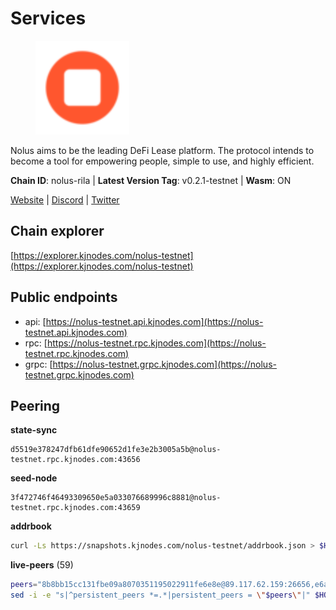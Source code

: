 # Services

<figure><img src="https://raw.githubusercontent.com/kj89/cosmos-images/main/logos/nolus.png" width="150" alt=""><figcaption></figcaption></figure>

Nolus aims to be the leading DeFi Lease platform. The protocol  intends to become a tool for empowering people, simple to use, and highly efficient.

**Chain ID**: nolus-rila | **Latest Version Tag**: v0.2.1-testnet | **Wasm**: ON

[Website](https://www.nolus.io) | [Discord](https://discord.gg/nolus-protocol) | [Twitter](https://twitter.com/NolusProtocol)




## Chain explorer
[https://explorer.kjnodes.com/nolus-testnet](https://explorer.kjnodes.com/nolus-testnet)

## Public endpoints

* api: [https://nolus-testnet.api.kjnodes.com](https://nolus-testnet.api.kjnodes.com)
* rpc: [https://nolus-testnet.rpc.kjnodes.com](https://nolus-testnet.rpc.kjnodes.com)
* grpc: [https://nolus-testnet.grpc.kjnodes.com](https://nolus-testnet.grpc.kjnodes.com)

## Peering

**state-sync**

```text
d5519e378247dfb61dfe90652d1fe3e2b3005a5b@nolus-testnet.rpc.kjnodes.com:43656
```

**seed-node**

```text
3f472746f46493309650e5a033076689996c8881@nolus-testnet.rpc.kjnodes.com:43659
```

**addrbook**
```bash
curl -Ls https://snapshots.kjnodes.com/nolus-testnet/addrbook.json > $HOME/.nolus/config/addrbook.json
```

**live-peers** (59)
```bash
peers="8b8bb15cc131fbe09a8070351195022911fe6e8e@89.117.62.159:26656,e6a98ad0bd1688dc0a3d3758d6cf4cf008cb8789@67.207.84.185:26656,5bd7453b792b0b1fc99900e91de0bad7afe04707@94.130.142.94:26656,008f279d440095ce5f24a0fb6621f4a53424b972@91.107.137.64:26656,5c2a752c9b1952dbed075c56c600c3a79b58c395@195.3.220.135:27016,5ea269accda92e81817f46ed016166289fd0dea8@217.76.49.115:26656,3650f248fcb40b792eb46cda0b324a1d5697cfa7@185.244.182.79:43656,dba152eadb37e427969c2bd8b6a31e930879f571@152.70.188.61:26656,bd8c8bf0d613f0ec05f8b17f4fd48f7036cbc212@94.250.201.130:28656,db05aaa5ee2d67f3418cd77df4307f2bb412ee40@65.108.199.62:19656,33f4b7f56b6708526f0638162f020394de0ce5e9@65.21.229.33:28656,7a0f26444a144447f9da281ef947172c333a355b@161.97.157.7:26656,f242db403f7e1530a3d5a8a03713070c751d4083@167.235.231.59:1176,8443580d31143cc0c60b271acbd83f18c4ad2d28@86.48.16.205:43656,97dd6e338ab8e6ad5212fe1ce7d1881816fdf96e@5.78.67.243:16656,80051a243d19b3f2a9d036983777bb88b811fa71@65.109.234.85:26656,3b4439e68ac2031801d48c9ed846be347090274b@161.35.204.243:26656,3ae7f7040084b9d711d04dae114857beea61929b@207.180.238.180:26656,8b0b427b4567a7a66f05fab1146ee97b52ad7958@93.189.30.119:26656,628c1a0beaee672c03a370dfff5e95ee56e369eb@185.144.99.11:16656,cc8efa42c4a41e44af474c3d7a404391c24019d3@46.101.188.231:26656,60c57c5b7215c84260249768cf66ae550142af9f@141.98.169.25:26656,15525aa8ab6a35dc36c11405e79d9085a7e725c8@49.12.42.105:26656,ca83b6457bfce88d892646b6afb51165ec3e94d4@135.181.183.93:22656,fcb82df30d2056c3af024fb389e173d683fe8229@65.108.105.48:19756,be52cb058e6e402d568807cb0432d940ecd6e4c9@139.99.217.221:26656,8f767a425f5c6de20ffc435154c6351d118b806e@207.180.243.64:46656,cd67fc6e6c306dbb863f381c926135d6b97fe685@65.109.85.155:41656,a2b9541d3c3e738c418a72ab5972c8d2b6cff8ce@65.108.54.167:26656,b7d04a32d5c0e9b7e1095c4d81f5bebfd03138db@65.108.8.28:61456,bab1600bf84b25635483483cd69fa19717eb5852@203.238.191.195:26656,0760923eff6e1e890a55e3c3d6b1330d60c2f870@185.246.86.152:26656,e3a3f95c1b78964123c1070cde177459aaf47da5@184.174.38.161:26656,c09d51409ac0461c9c346600c689058d762d7f85@157.230.84.137:26656,2fc6d24d1d77c34427ce7cbb24de5ee4d4debe7c@161.97.108.208:26656,d1653d047dea6fb716284548ba91ac5ea617e42c@148.251.47.69:34656,46e87e63ebfb628613a7c33ff69946ebd45fa510@176.99.142.180:36656,3577f8c3aa36c31b7ef2990e8521698786c8754c@65.21.226.230:29656,e8473dede42e7f0d4668a24d909a5708c5a04a3e@65.108.78.116:11656,89d4b6b28f4399f49c82f9b0e891463f07f26cfe@95.216.65.177:29656,66a81705eb9a8ec9c12726acbd82366ed0143724@79.137.248.243:26656,38e75806248cd215e1e71d94e3db8c08bcf87702@95.214.55.138:27656,a74d09de862f1ee4b8e41afcc59b70f0ce633b58@78.25.143.46:43656,ba2539d2e69326c80b586c45f5746cae7f7024ac@31.220.82.52:26656,50d786a2d242839fe2bdb69bee694d7ffa455824@5.161.60.42:18656,6b14535ff005667f324f8439a55a21ee2f170d12@95.217.211.81:26656,87e0efe332fdc4b0c2a76d18761a936509762067@212.41.9.98:36656,d5519e378247dfb61dfe90652d1fe3e2b3005a5b@65.109.68.190:43656,4b10d01268e5e70f7df51aeb27d15e0bfdda54b7@65.108.227.112:11656,c2e461ef97ce664bc1e91ea95ecaa8766f58ce88@65.109.116.110:26656,298b24a95bf47f48ca091d82ddb31187baa4e920@162.55.1.176:26656,7f0df6c186a5d2215683a299b0445f172a94197b@184.174.34.72:26656,654e76e7d4b27fdb3a931fe2d44c51184d8a5731@5.161.78.48:26656,84e1980896a01bc466f17c3c2f50dce1b33acd10@38.242.244.199:26656,d28584a839e65a899c7b81845de1f045ed815ed0@184.174.38.27:60656,356a17fda44d7694cf8c3bf7a82491adea8536a9@38.242.228.69:26656,908d6765edb1f4c9671d63e78a4fa12a9d5d6290@162.55.169.70:26656,1aed1013bdf53933c03498171660e5bda4c61103@135.181.158.36:26656,7c2ea36064077da73d0ad5b60d8ef215acbee50b@161.97.79.100:36656"
sed -i -e "s|^persistent_peers *=.*|persistent_peers = \"$peers\"|" $HOME/.nolus/config/config.toml
```
